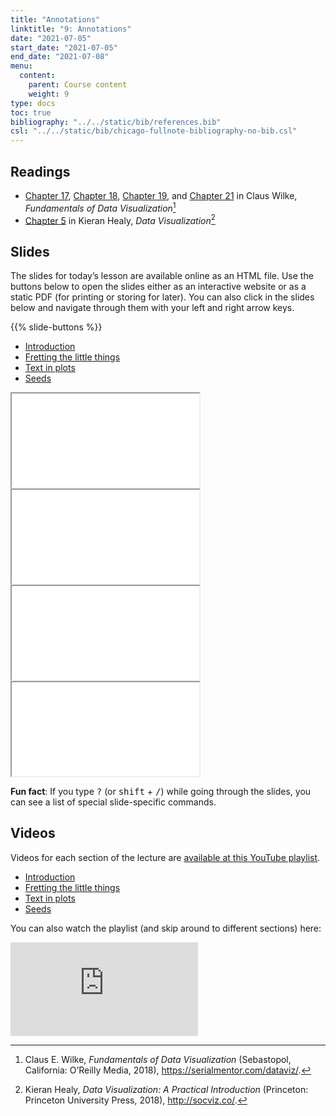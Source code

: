 ```yaml
---
title: "Annotations"
linktitle: "9: Annotations"
date: "2021-07-05"
start_date: "2021-07-05"
end_date: "2021-07-08"
menu:
  content:
    parent: Course content
    weight: 9
type: docs
toc: true
bibliography: "../../static/bib/references.bib"
csl: "../../static/bib/chicago-fullnote-bibliography-no-bib.csl"
---
```


## Readings

-   <i class="fas fa-book"></i> [Chapter 17](https://serialmentor.com/dataviz/redundant-coding.html), [Chapter 18](https://serialmentor.com/dataviz/multi-panel-figures.html), [Chapter 19](https://serialmentor.com/dataviz/figure-titles-captions.html), and [Chapter 21](https://serialmentor.com/dataviz/small-axis-labels.html) in Claus Wilke, *Fundamentals of Data Visualization*[^1]
-   <i class="fas fa-book"></i> [Chapter 5](http://socviz.co/workgeoms.html) in Kieran Healy, *Data Visualization*[^2]

## Slides

The slides for today’s lesson are available online as an HTML file. Use the buttons below to open the slides either as an interactive website or as a static PDF (for printing or storing for later). You can also click in the slides below and navigate through them with your left and right arrow keys.

{{% slide-buttons %}}

<ul class="nav nav-tabs" id="slide-tabs" role="tablist">
<li class="nav-item">
<a class="nav-link active" id="introduction-tab" data-toggle="tab" href="#introduction" role="tab" aria-controls="introduction" aria-selected="true">Introduction</a>
</li>
<li class="nav-item">
<a class="nav-link" id="fretting-the-little-things-tab" data-toggle="tab" href="#fretting-the-little-things" role="tab" aria-controls="fretting-the-little-things" aria-selected="false">Fretting the little things</a>
</li>
<li class="nav-item">
<a class="nav-link" id="text-in-plots-tab" data-toggle="tab" href="#text-in-plots" role="tab" aria-controls="text-in-plots" aria-selected="false">Text in plots</a>
</li>
<li class="nav-item">
<a class="nav-link" id="seeds-tab" data-toggle="tab" href="#seeds" role="tab" aria-controls="seeds" aria-selected="false">Seeds</a>
</li>
</ul>

<div id="slide-tabs" class="tab-content">

<div id="introduction" class="tab-pane fade show active" role="tabpanel" aria-labelledby="introduction-tab">

<div class="embed-responsive embed-responsive-16by9">

<iframe class="embed-responsive-item" src="/slides/09-slides.html#1">
</iframe>

</div>

</div>

<div id="fretting-the-little-things" class="tab-pane fade" role="tabpanel" aria-labelledby="fretting-the-little-things-tab">

<div class="embed-responsive embed-responsive-16by9">

<iframe class="embed-responsive-item" src="/slides/09-slides.html#little-things">
</iframe>

</div>

</div>

<div id="text-in-plots" class="tab-pane fade" role="tabpanel" aria-labelledby="text-in-plots-tab">

<div class="embed-responsive embed-responsive-16by9">

<iframe class="embed-responsive-item" src="/slides/09-slides.html#text">
</iframe>

</div>

</div>

<div id="seeds" class="tab-pane fade" role="tabpanel" aria-labelledby="seeds-tab">

<div class="embed-responsive embed-responsive-16by9">

<iframe class="embed-responsive-item" src="/slides/09-slides.html#seeds">
</iframe>

</div>

</div>

</div>

<div class="fyi">

**Fun fact**: If you type <kbd>?</kbd> (or <kbd>shift</kbd> + <kbd>/</kbd>) while going through the slides, you can see a list of special slide-specific commands.

</div>

## Videos

Videos for each section of the lecture are [available at this YouTube playlist](https://www.youtube.com/playlist?list=PLS6tnpTr39sG4NCNqLqHhIE7khPgrdRJD).

-   [Introduction](https://www.youtube.com/watch?v=1c51k2tmjBI&list=PLS6tnpTr39sG4NCNqLqHhIE7khPgrdRJD)
-   [Fretting the little things](https://www.youtube.com/watch?v=6p4K5_6KU9k&list=PLS6tnpTr39sG4NCNqLqHhIE7khPgrdRJD)
-   [Text in plots](https://www.youtube.com/watch?v=fdR78oXb_fI&list=PLS6tnpTr39sG4NCNqLqHhIE7khPgrdRJD)
-   [Seeds](https://www.youtube.com/watch?v=lV_Qak75E6I&list=PLS6tnpTr39sG4NCNqLqHhIE7khPgrdRJD)

You can also watch the playlist (and skip around to different sections) here:

<div class="embed-responsive embed-responsive-16by9">

<iframe class="embed-responsive-item" src="https://www.youtube.com/embed/playlist?list=PLS6tnpTr39sG4NCNqLqHhIE7khPgrdRJD" frameborder="0" allow="accelerometer; autoplay; encrypted-media; gyroscope; picture-in-picture" allowfullscreen>
</iframe>

</div>

[^1]: Claus E. Wilke, *Fundamentals of Data Visualization* (Sebastopol, California: O’Reilly Media, 2018), <https://serialmentor.com/dataviz/>.

[^2]: Kieran Healy, *Data Visualization: A Practical Introduction* (Princeton: Princeton University Press, 2018), <http://socviz.co/>.
